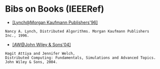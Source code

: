 # Bibs on Books (IEEERef)

- [[Lynch@Morgan Kaufmann Publishers'96]](http://dl.acm.org/citation.cfm?id=525656)
```
Nancy A. Lynch, Distributed Algorithms. Morgan Kaufmann Publishers Inc., 1996.
```

- [[AW@John Wiley \& Sons'04]](http://dl.acm.org/citation.cfm?id=983102)
```
Hagit Attiya and Jennifer Welch,
Distributed Computing: Fundamentals, Simulations and Advanced Topics. John Wiley & Sons, 2004.
```
